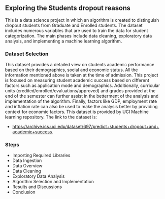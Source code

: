 ## Exploring the Students dropout reasons
This is a data science project in which an algorithm is created to distinguish dropout students from Graduate and Enrolled students. The dataset includes numerous variables that are used to train the data for student categorization. The main phases include data cleaning, exploratory data analysis, and implementing a machine learning algorithm.

### Dataset Selection
This dataset provides a detailed view on students academic performance based on their demographics, social and economic status. All the information mentioned above is taken at the time of admission. This project is focused on measuring student academic success based on different factors such as application mode and demographics. Additionally, curricular units (credited/enrolled/evaluations/approved) and grades provided at the end of the semester can further assist in the betterment of the analysis and implementation of the algorithm. Finally, factors like GDP, employment rate and inflation rate can also be used to make the analysis better by providing context for economic factors. This dataset is provided by UCI Machine learning repository. The link to the dataset is:
- https://archive.ics.uci.edu/dataset/697/predict+students+dropout+and+academic+success.

### Steps
- Importing Required Libraries
- Data Ingestion
- Data Overview
- Data Cleaning
- Exploratory Data Analysis
- Algorithm Selection and Implementation
- Results and Discussions
- Conclusion
